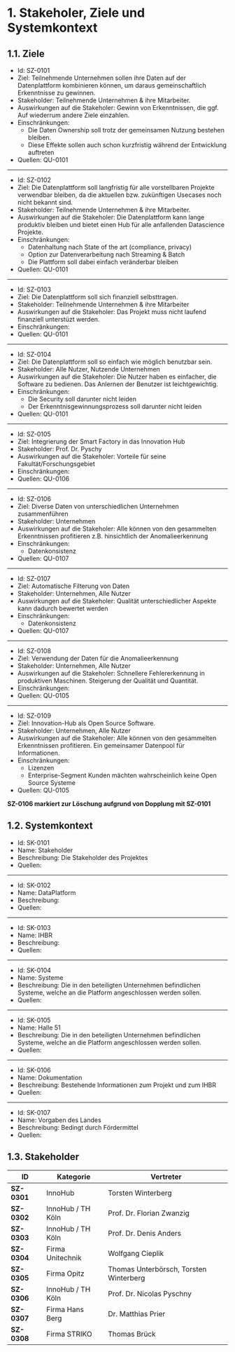 # 1. Stakeholer, Ziele und Systemkontext

## 1.1. Ziele

- Id: <a name="SZ-0101">SZ-0101</a>
- Ziel: Teilnehmende Unternehmen sollen ihre Daten auf der Datenplattform kombinieren können, um daraus gemeinschaftlich Erkenntnisse zu gewinnen. 
- Stakeholder: Teilnehmende Unternehmen & ihre Mitarbeiter.
- Auswirkungen auf die Stakeholer: Gewinn von Erkenntnissen, die ggf. Auf wiederrum andere Ziele einzahlen.
- Einschränkungen: 
   - Die Daten Ownership soll trotz der gemeinsamen Nutzung bestehen bleiben.
   - Diese Effekte sollen auch schon kurzfristig während der Entwicklung auftreten
- Quellen: QU-0101

---

- Id: <a name="SZ-0102">SZ-0102</a>
- Ziel: Die Datenplattform soll langfristig für alle vorstellbaren Projekte verwendbar bleiben, da die aktuellen bzw. zukünftigen Usecases noch nicht bekannt sind.
- Stakeholder: Teilnehmende Unternehmen & ihre Mitarbeiter.
- Auswirkungen auf die Stakeholer: Die Datenplattform kann lange produktiv bleiben und bietet einen Hub für alle anfallenden Datascience Projekte.
- Einschränkungen: 
   - Datenhaltung nach State of the art (compliance, privacy)
   - Option zur Datenverarbeitung nach Streaming & Batch
   - Die Plattform soll dabei einfach veränderbar bleiben
- Quellen: QU-0101

---

- Id: <a name="SZ-0103">SZ-0103</a>
- Ziel: Die Datenplattform soll sich finanziell selbsttragen.
- Stakeholder: Teilnehmende Unternehmen & ihre Mitarbeiter
- Auswirkungen auf die Stakeholer: Das Projekt muss nicht laufend finanziell unterstüzt werden.
- Einschränkungen: 
- Quellen: QU-0101

---

- Id: <a name="SZ-0104">SZ-0104</a>
- Ziel: Die Datenplattform soll so einfach wie möglich benutzbar sein.
- Stakeholder: Alle Nutzer, Nutzende Unternehmen 
- Auswirkungen auf die Stakeholer: Die Nutzer haben es einfacher, die Software zu bedienen. Das Anlernen der Benutzer ist leichtgewichtig.
- Einschränkungen: 
   - Die Security soll darunter nicht leiden 
   - Der Erkenntnisgewinnungsprozess soll darunter nicht leiden
- Quellen: QU-0101

---

- Id: <a name="SZ-0105">SZ-0105</a>
- Ziel: Integrierung der Smart Factory in das Innovation Hub
- Stakeholder: Prof. Dr. Pyschy
- Auswirkungen auf die Stakeholer: Vorteile für seine Fakultät/Forschungsgebiet
- Einschränkungen: 
- Quellen: QU-0106
  
---
  
- Id: <a name="SZ-0106">SZ-0106</a>
- Ziel: Diverse Daten von unterschiedlichen Unternehmen zusammenführen 
- Stakeholder: Unternehmen
- Auswirkungen auf die Stakeholer: Alle können von den gesammelten Erkenntnissen profitieren z.B. hinsichtlich der Anomalieerkennung
- Einschränkungen: 
   - Datenkonsistenz
- Quellen: QU-0107

---

- Id: <a name="SZ-0107">SZ-0107</a>
- Ziel: Automatische Filterung von Daten
- Stakeholder: Unternehmen, Alle Nutzer
- Auswirkungen auf die Stakeholer: Qualität unterschiedlicher Aspekte kann dadurch bewertet werden
- Einschränkungen: 
   - Datenkonsistenz
- Quellen: QU-0107
  
---
  
- Id: <a name="SZ-0108">SZ-0108</a>
- Ziel: Verwendung der Daten für die Anomalieerkennung
- Stakeholder: Unternehmen, Alle Nutzer
- Auswirkungen auf die Stakeholer: Schnellere Fehlererkennung in produktiven Maschinen. Steigerung der Qualität und Quantität.
- Einschränkungen: 
- Quellen: QU-0105

---

- Id: <a name="SZ-0109">SZ-0109</a>
- Ziel: Innovation-Hub als Open Source Software.
- Stakeholder: Unternehmen, Alle Nutzer
- Auswirkungen auf die Stakeholer: Alle können von den gesammelten Erkenntnissen profitieren. Ein gemeinsamer Datenpool für Informationen.
- Einschränkungen: 
   - Lizenzen
   - Enterprise-Segment Kunden mächten wahrscheinlich keine Open Source Systeme
- Quellen: QU-0105

**SZ-0106 markiert zur Löschung aufgrund von Dopplung mit SZ-0101**

## 1.2. Systemkontext

- Id: SK-0101
- Name: Stakeholder
- Beschreibung: Die Stakeholder des Projektes
- Quellen: 

---

- Id: SK-0102
- Name: DataPlatform
- Beschreibung: 
- Quellen: 

---

- Id: SK-0103
- Name: IHBR
- Beschreibung: 
- Quellen: 

---

- Id: SK-0104
- Name: Systeme
- Beschreibung: Die in den beteiligten Unternehmen befindlichen Systeme, welche an die Platform angeschlossen werden sollen.
- Quellen: 

---

- Id: SK-0105
- Name: Halle 51
- Beschreibung: Die in den beteiligten Unternehmen befindlichen Systeme, welche an die Platform angeschlossen werden sollen.
- Quellen: 

---

- Id: SK-0106
- Name: Dokumentation
- Beschreibung: Bestehende Informationen zum Projekt und zum IHBR
- Quellen: 

---

- Id: SK-0107
- Name: Vorgaben des Landes
- Beschreibung: Bedingt durch Fördermittel
- Quellen: 

## 1.3. Stakeholder

ID | Kategorie | Vertreter
-------- | -------- | --------
<a name="SZ-0301">**SZ-0301**</a> | InnoHub | Torsten Winterberg
<a name="SZ-0302">**SZ-0302**</a> | InnoHub / TH Köln | Prof. Dr. Florian Zwanzig
<a name="SZ-0303">**SZ-0303**</a> | InnoHub / TH Köln | Prof. Dr. Denis Anders
<a name="SZ-0304">**SZ-0304**</a> | Firma Unitechnik | Wolfgang Cieplik
<a name="SZ-0305">**SZ-0305**</a> | Firma Opitz | Thomas Unterbörsch, Torsten Winterberg
<a name="SZ-0306">**SZ-0306**</a> | InnoHub / TH Köln | Prof. Dr. Nicolas Pyschny
<a name="SZ-0307">**SZ-0307**</a> | Firma Hans Berg | Dr. Matthias Prier
<a name="SZ-0308">**SZ-0308**</a> | Firma STRIKO | Thomas Brück
